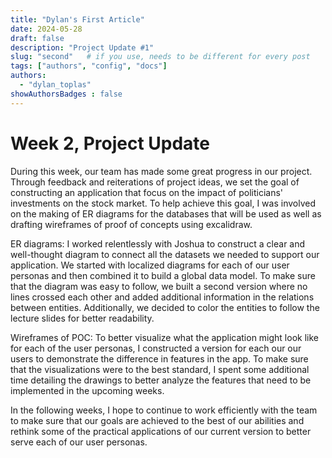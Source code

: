 ```yaml
---
title: "Dylan's First Article"
date: 2024-05-28
draft: false
description: "Project Update #1"
slug: "second"   # if you use, needs to be different for every post
tags: ["authors", "config", "docs"]
authors:
  - "dylan_toplas"
showAuthorsBadges : false
---
```


# Week 2, Project Update

During this week, our team has made some great progress in our project. Through feedback and reiterations of project ideas, we set the goal of constructing an application that focus on the impact of politicians' investments on the stock market. To help achieve this goal, I was involved on the making of ER diagrams for the databases that will be used as well as drafting wireframes of proof of concepts using excalidraw. 

ER diagrams: I worked relentlessly with Joshua to construct a clear and well-thought diagram to connect all the datasets we needed to support our application. We started with localized diagrams for each of our user personas and then combined it to build a global data model. To make sure that the diagram was easy to follow, we built a second version where no lines crossed each other and added additional information in the relations between entities. Additionally, we decided to color the entities to follow the lecture slides for better readability. 

Wireframes of POC: To better visualize what the application might look like for each of the user personas, I constructed a version for each our our users to demonstrate the difference in features in the app. To make sure that the visualizations were to the best standard, I spent some additional time detailing the drawings to better analyze the features that need to be implemented in the upcoming weeks. 

In the following weeks, I hope to continue to work efficiently with the team to make sure that our goals are achieved to the best of our abilities and rethink some of the practical applications of our current version to better serve each of our user personas.